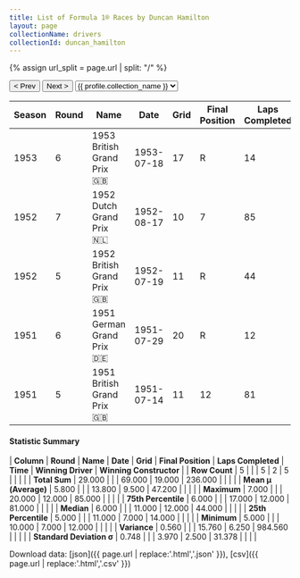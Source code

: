 ```yaml
---
title: List of Formula 1® Races by Duncan Hamilton
layout: page
collectionName: drivers
collectionId: duncan_hamilton
---
```


{% assign url_split = page.url | split: "/" %}
<div id="collection-navigation">
<button onclick="selector.options[selector.selectedIndex-1].value && (window.location = selector.options[selector.selectedIndex-1].value);">&lt; Prev</button>
<button onclick="selector.options[selector.selectedIndex+1].value && (window.location = selector.options[selector.selectedIndex+1].value);">Next &gt;</button>
<select id="selector" onchange="this.options[this.selectedIndex].value && (window.location = this.options[this.selectedIndex].value);">
  {% for collectionId in site.data[page.collectionName].refs %}
    {% if collectionId == page.collectionId %}
      {% assign selected = "selected" %}
    {% else %}
      {% assign selected = "" %}
    {% endif %}
    {% assign profile = site.data[page.collectionName][collectionId].profile %}
    <option value="/f1/{{ page.collectionName }}/{{ collectionId }}/{{ url_split[4] }}" {{ selected }}>{{ profile.collection_name }}</option>
  {% endfor %}
</select>
</div>

| Season | Round | Name | Date | Grid | Final Position | Laps Completed | Time | Winning Driver | Winning Constructor |
|--|--|--|--|--|--|--|--|--|--|
| 1953 | 6 | 1953 British Grand Prix 🇬🇧 | 1953-07-18 | 17 | R | 14 |   | Alberto Ascari 🇮🇹 | Ferrari 🇮🇹 |
| 1952 | 7 | 1952 Dutch Grand Prix 🇳🇱 | 1952-08-17 | 10 | 7 | 85 |   | Alberto Ascari 🇮🇹 | Ferrari 🇮🇹 |
| 1952 | 5 | 1952 British Grand Prix 🇬🇧 | 1952-07-19 | 11 | R | 44 |   | Alberto Ascari 🇮🇹 | Ferrari 🇮🇹 |
| 1951 | 6 | 1951 German Grand Prix 🇩🇪 | 1951-07-29 | 20 | R | 12 |   | Alberto Ascari 🇮🇹 | Ferrari 🇮🇹 |
| 1951 | 5 | 1951 British Grand Prix 🇬🇧 | 1951-07-14 | 11 | 12 | 81 |   | José Froilán González 🇦🇷 | Ferrari 🇮🇹 |

#### Statistic Summary

| **Column** | **Round** | **Name** | **Date** | **Grid** | **Final Position** | **Laps Completed** | **Time** | **Winning Driver** | **Winning Constructor** |
| **Row Count** | 5 |  |  | 5 | 2 | 5 |  |  |  |
| **Total Sum** | 29.000 |  |  | 69.000 | 19.000 | 236.000 |  |  |  |
| **Mean μ (Average)** | 5.800 |  |  | 13.800 | 9.500 | 47.200 |  |  |  |
| **Maximum** | 7.000 |  |  | 20.000 | 12.000 | 85.000 |  |  |  |
| **75th Percentile** | 6.000 |  |  | 17.000 | 12.000 | 81.000 |  |  |  |
| **Median** | 6.000 |  |  | 11.000 | 12.000 | 44.000 |  |  |  |
| **25th Percentile** | 5.000 |  |  | 11.000 | 7.000 | 14.000 |  |  |  |
| **Minimum** | 5.000 |  |  | 10.000 | 7.000 | 12.000 |  |  |  |
| **Variance** | 0.560 |  |  | 15.760 | 6.250 | 984.560 |  |  |  |
| **Standard Deviation σ** | 0.748 |  |  | 3.970 | 2.500 | 31.378 |  |  |  |

Download data: [json]({{ page.url | replace:'.html','.json' }}), [csv]({{ page.url | replace:'.html','.csv' }})
